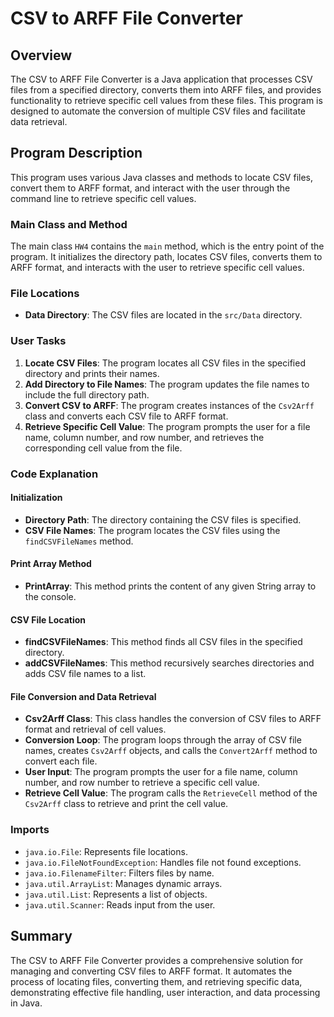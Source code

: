 # CSV to ARFF File Converter

## Overview
The CSV to ARFF File Converter is a Java application that processes CSV files from a specified directory, converts them into ARFF files, and provides functionality to retrieve specific cell values from these files. This program is designed to automate the conversion of multiple CSV files and facilitate data retrieval.

## Program Description
This program uses various Java classes and methods to locate CSV files, convert them to ARFF format, and interact with the user through the command line to retrieve specific cell values.

### Main Class and Method
The main class `HW4` contains the `main` method, which is the entry point of the program. It initializes the directory path, locates CSV files, converts them to ARFF format, and interacts with the user to retrieve specific cell values.

### File Locations
- **Data Directory**: The CSV files are located in the `src/Data` directory.

### User Tasks
1. **Locate CSV Files**: The program locates all CSV files in the specified directory and prints their names.
2. **Add Directory to File Names**: The program updates the file names to include the full directory path.
3. **Convert CSV to ARFF**: The program creates instances of the `Csv2Arff` class and converts each CSV file to ARFF format.
4. **Retrieve Specific Cell Value**: The program prompts the user for a file name, column number, and row number, and retrieves the corresponding cell value from the file.

### Code Explanation

#### Initialization
- **Directory Path**: The directory containing the CSV files is specified.
- **CSV File Names**: The program locates the CSV files using the `findCSVFileNames` method.

#### Print Array Method
- **PrintArray**: This method prints the content of any given String array to the console.

#### CSV File Location
- **findCSVFileNames**: This method finds all CSV files in the specified directory.
- **addCSVFileNames**: This method recursively searches directories and adds CSV file names to a list.

#### File Conversion and Data Retrieval
- **Csv2Arff Class**: This class handles the conversion of CSV files to ARFF format and retrieval of cell values.
- **Conversion Loop**: The program loops through the array of CSV file names, creates `Csv2Arff` objects, and calls the `Convert2Arff` method to convert each file.
- **User Input**: The program prompts the user for a file name, column number, and row number to retrieve a specific cell value.
- **Retrieve Cell Value**: The program calls the `RetrieveCell` method of the `Csv2Arff` class to retrieve and print the cell value.

### Imports
- `java.io.File`: Represents file locations.
- `java.io.FileNotFoundException`: Handles file not found exceptions.
- `java.io.FilenameFilter`: Filters files by name.
- `java.util.ArrayList`: Manages dynamic arrays.
- `java.util.List`: Represents a list of objects.
- `java.util.Scanner`: Reads input from the user.

## Summary
The CSV to ARFF File Converter provides a comprehensive solution for managing and converting CSV files to ARFF format. It automates the process of locating files, converting them, and retrieving specific data, demonstrating effective file handling, user interaction, and data processing in Java.